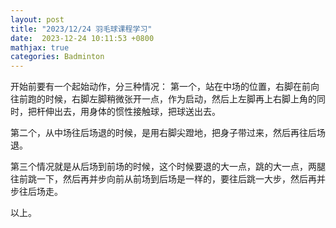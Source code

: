 ```yaml
---
layout: post
title: "2023/12/24 羽毛球课程学习"
date:  2023-12-24 10:11:53 +0800
mathjax: true
categories: Badminton
---
```


开始前要有一个起始动作，分三种情况：
第一个，站在中场的位置，右脚在前向往前跑的时候，右脚左脚稍微张开一点，作为启动，然后上左脚再上右脚上角的同时，把杆伸出去，用身体的惯性接触球，把球送出去。

第二个，从中场往后场退的时候，是用右脚尖蹬地，把身子带过来，然后再往后场退。

第三个情况就是从后场到前场的时候，这个时候要退的大一点，跳的大一点，两腿往前跳一下，然后再并步向前从前场到后场是一样的，要往后跳一大步，然后再并步往后场走。

以上。
